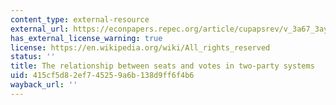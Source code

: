 ```yaml
---
content_type: external-resource
external_url: https://econpapers.repec.org/article/cupapsrev/v_3a67_3ay_3a1973_3ai_3a02_3ap_3a540-554_5f14.htm
has_external_license_warning: true
license: https://en.wikipedia.org/wiki/All_rights_reserved
status: ''
title: The relationship between seats and votes in two-party systems
uid: 415cf5d8-2ef7-4525-9a6b-138d9ff6f4b6
wayback_url: ''
---
```

